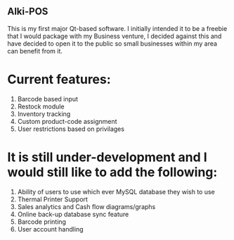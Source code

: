 ## Alki-POS
This is my first major Qt-based software. I initially intended it to be a freebie that I would package with my Business venture, I decided against this and have decided to open it to the public so small businesses within my area can benefit from it.

# Current features: 
1. Barcode based input
2. Restock module
3. Inventory tracking
4. Custom product-code assignment
5. User restrictions based on privilages 

# It is still under-development and I would still like to add the following:
1. Ability of users to use which ever MySQL database they wish to use
2. Thermal Printer Support
3. Sales analytics and Cash flow diagrams/graphs
4. Online back-up database sync feature
5. Barcode printing
6. User account handling
